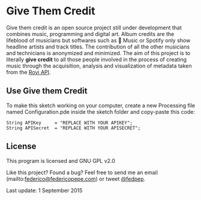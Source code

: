 # Give Them Credit
Give them credit is an open source project still under development that combines music, programming and digital art. Album credits are the lifeblood of musicians but softwares such as  Music or Spotify only show headline artists and track titles. The contribution of all the other musicians and technicians is anonymized and minimized. The aim of this project is to literally **give credit** to all those people involved in the process of creating music through the acquisition, analysis and visualization of metadata taken from the [Rovi API](http://developer.rovicorp.com).

## Use Give them Credit
To make this sketch working on your computer, create a new Processing file named Configuration.pde inside the sketch folder and copy-paste this code:

```
String APIKey     = "REPLACE WITH YOUR APIKEY";
String APISecret  = "REPLACE WITH YOUR APISECRET";
```

## License
This program is licensed and GNU GPL v2.0

Like this project? Found a bug? Feel free to send me an email (mailto:federico@federicopepe.com) or tweet [@fedpep](http://www.twitter.com/@fedpep).

Last update: 1 September 2015
